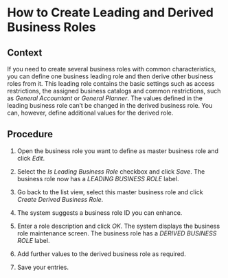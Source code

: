 <!-- loio9b09af6e724b44e5aa43fc75360a036f -->

# How to Create Leading and Derived Business Roles



<a name="loio9b09af6e724b44e5aa43fc75360a036f__CreateMasterandDerivedBusinessRoles_Context"/>

## Context

If you need to create several business roles with common characteristics, you can define one business leading role and then derive other business roles from it. This leading role contains the basic settings such as access restrictions, the assigned business catalogs and common restrictions, such as *General Accountant* or *General Planner*. The values defined in the leading business role can’t be changed in the derived business role. You can, however, define additional values for the derived role.



<a name="loio9b09af6e724b44e5aa43fc75360a036f__CreateMasterandDerivedBusinessRoles_steps"/>

## Procedure

1.  Open the business role you want to define as master business role and click *Edit*.

2.  Select the *Is Leading Business Role* checkbox and click *Save*. The business role now has a *LEADING BUSINESS ROLE* label.

3.  Go back to the list view, select this master business role and click *Create Derived Business Role*.

4.  The system suggests a business role ID you can enhance.

5.  Enter a role description and click *OK*. The system displays the business role maintenance screen. The business role has a *DERIVED BUSINESS ROLE* label.

6.  Add further values to the derived business role as required.

7.  Save your entries.


